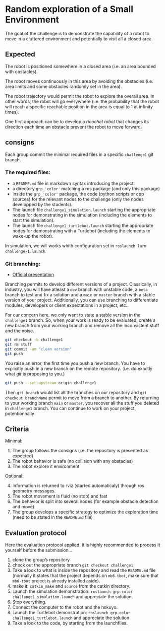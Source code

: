 # Random exploration of a Small Environment

The goal of the challenge is to demonstrate the capability of a robot to move in a cluttered environment and potentially to visit all a closed area.

<!--
## Preparation

Install the [LARM simulation workspace](https://github.com/ceri-num/LARM-RDS-Simulation-WS) in place of `simulation_ws`.
-->

## Expected

The robot is positioned somewhere in a closed area (i.e. an area bounded with obstacles).

The robot moves continuously in this area by avoiding the obstacles (i.e. area limits and some obstacles randomly set in the area).

The robot trajectory would permit the robot to explore the overall area. In other words, the robot will go everywhere (i.e. the probability that the robot will reach a specific reachable position in the area is equal to 1 at infinity times).

One first approach can be to develop a *ricochet robot* that changes its direction each time an obstacle prevent the robot to move forward.


## consigns

Each group commit the minimal required files in a specific `challenge1` git branch.

### The required files:

* a `README.md` file in markdown syntax introducing the project.
* a directory `grp_'color'` matching a ros package (and only this package)
* Inside the `grp_'color'` package, the code (python scripts or cpp sources) for the relevant nodes to the challenge (only the nodes developped by the students).
* The launch file `challenge1_simulation.launch` starting the appropriate nodes for demonstrating in the simulation (including the elements to start the simulation).
* The launch file `challenge1_turtlebot.launch` starting the appropriate nodes for demonstrating with a Turtlebot (including the elements to wake-up the robot).

In simulation, we will works whith configuration set in `roslaunch larm challenge-1.launch`.


### Git branching:

- [Official presentation](https://git-scm.com/book/en/v2/Git-Branching-Branches-in-a-Nutshell)

Branching permits to develop different versions of a project. Classically, in industry, you will have atleast a `dev` branch with unstable code, a `beta` branch to test and fix a solution and a `main` or `master` branch with a stable version of your project.
Additionally, you can use branching to differentiate modules, developers or client expectations in a project, etc..

For our concern here, we only want to state a stable version in the `challenge1` branch.
So, when your work is ready to be evaluated, create a new branch from your working branch and remove all the inconsistent stuff and the noise.

```bash
git checkout -b challenge1
git rm stuff
git commit -am "clean version"
git push
```

You raise an error, the first time you push a new branch.
You have to explicitly push in a new branch on the remote repository. 
(i.e. do exactly what *git* is proposing to you.)

```bash
git push --set-upstream origin challenge1
```

Then `git branch` would list all the branches on our repository and `git checkout branchName` permit to move from a branch to another.
By returning to your working branch `main` or `master`, you recover all the stuff you deleted in `challenge1` branch.
You can continue to work on your project, potentionnally


## Criteria

Minimal:

1. The group follows the consigns (i.e. the repository is presented as expected)
2. The robot behavior is safe (no collision with any obstacles)
3. The robot explore it environment

Optional:

4. Information is returned to rviz (started automaticaly) through ros geometry messages.
5. The robot movement is fluid (no stop) and fast
6. The behavior is split into several nodes (for example obstacle detection and move).
7. The group develops a specific strategy to optimize the exploration time (need to be stated in the `README.md` file)

## Evaluation protocol

Here the evaluation protocol applied.
It is highly recommended to process it yourself before the submission...

1. clone the group’s repository
1. check out the appropriate branch `git checkout challenge1`
2. Take a look to what is inside the repository and read the `README.md` file (normally it states that the project depends on `mb6-tbot`, make sure that `mb6-tbot` project is already installed aside).
3. make it: `catkin_make` and `source` from the catkin directory.
4. Launch the simulation demonstration: `roslaunch grp-color challenge1_simulation.launch` and appreciate the solution.
5. Stop everything.
6. Connect the computer to the robot and the hokuyo.
7. Launch the Turtlebot demonstration: `roslaunch grp-color challenge1_turtlebot.launch`  and appreciate the solution.
8. Take a look to the code, by starting from the launchfiles.

<!---
## In the video

1. A presentation of the challenge
2. A presentation of the launch-file and the proposed architecture
3. A demonstration
--->

